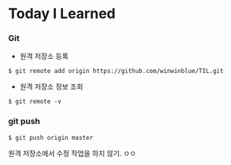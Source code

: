 # Today I Learned

### Git

- 원격 저장소 등록

```
$ git remote add origin https://github.com/winwinblue/TIL.git
```

- 원격 저장소 정보 조회

```
$ git remote -v
```

### git push


```
$ git push origin master
```

원격 저장소에서 수정 작업을 하지 않기.
ㅇㅇ
